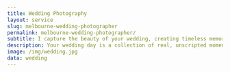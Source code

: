```yaml
---
title: Wedding Photography
layout: service
slug: melbourne-wedding-photographer
permalink: melbourne-wedding-photographer/
subtitle: I capture the beauty of your wedding, creating timeless memories that you'll cherish forever.
description: Your wedding day is a collection of real, unscripted moments—and I’m there to catch them all. With a documentary style and a warm, unobtrusive approach, I photograph everything from quiet preparations to the joyful celebrations, using Melbourne’s unique venues and backdrops to help tell your story with authenticity and heart.
image: /img/wedding.jpg
data: wedding
---
```


<!-- This page uses the wedding.yaml data file for content -->
